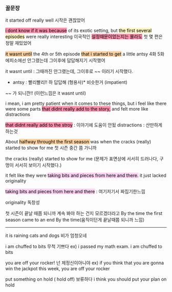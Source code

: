 ### 꿀문장 

it started off really well
시작은 괜찮았어

<mark style="background: #FF5582A6;">i dont know if it was because</mark> of its exotic setting, but 
<mark style="background: #FFF3A3A6;">the first several episodes</mark> were really interesting
이국적인 <mark style="background: #FF5582A6;">설정때문이었는지는 몰라도</mark> 첫 몇 편은 정말 재밌었어

<mark style="background: #FFB86CA6;">it wasnt until</mark> the 4th or 5th episode <mark style="background: #FFB86CA6;">that i started to get</mark> a little antsy
4화 5화에피소에선 안그랬는데 그이후에 답답해지기 시작했어

it wasnt until : 그때까진 안그랬는데, 그이후로 ~~ 이러기 시작했다.
* antsy : 빨리빨리!! 하 답답해 (형용사)* 비슷한거 (impatient)

~~ 가 되니깐!! (이런느낌은 it wasnt until)

i mean, i am pretty patient when it comes to these things, but i feel
like there were some parts <mark style="background: #FF5582A6;">that didnt really add to the story,</mark> and felt more like distractions

<mark style="background: #FF5582A6;">that didnt really add to the stroy</mark> : 이야기에 도움이 안됬
distractions : 산만하게 하는것

About <mark style="background: #FFB86CA6;">halfway throught the first season </mark> was when the cracks (really)
started to show for me
첫 시즌 중간 쯤 가니까

the cracks (really) started to show for me (문제가 표면상에 서서히 드러나다, 구멍이 서서히 보이기 시작했다.)

it felt like they were <mark style="background: #FFB8EBA6;">taking bits and pieces from here and there.</mark>
it just lacked originality

<mark style="background: #FFB8EBA6;">taking bits and pieces from here and there</mark>
: 여기저기서 짜집기한느낌

originality
독창성


첫 시즌이 끝날 때쯤 되니까 계속 봐야 하는 건지 모르겠더라고
By the time the first season came to an end
By the time(움직이던게 끝날때쯤 되니까 느낌)


---
it is raining cats and dogs 
비가 엄청오네

i am chuffed to bits
무척 기쁘다
ex) i passed my math exam. i am chuffed to bits

you are off your rocker!
넌 제정신이아니야
ex) if you think that you are gonna win the jackpot this week, you are off your rocker

put something on hold ( hold off)
보류하다
i think you should put your plan on hold
